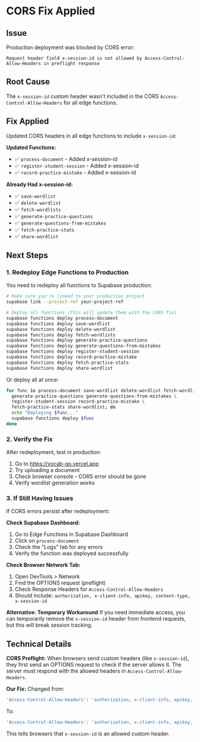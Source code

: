 # CORS Fix Applied

## Issue
Production deployment was blocked by CORS error:
```
Request header field x-session-id is not allowed by Access-Control-Allow-Headers in preflight response
```

## Root Cause
The `x-session-id` custom header wasn't included in the CORS `Access-Control-Allow-Headers` for all edge functions.

## Fix Applied
Updated CORS headers in all edge functions to include `x-session-id`:

**Updated Functions:**
- ✅ `process-document` - Added x-session-id
- ✅ `register-student-session` - Added x-session-id  
- ✅ `record-practice-mistake` - Added x-session-id

**Already Had x-session-id:**
- ✅ `save-wordlist`
- ✅ `delete-wordlist`
- ✅ `fetch-wordlists`
- ✅ `generate-practice-questions`
- ✅ `generate-questions-from-mistakes`
- ✅ `fetch-practice-stats`
- ✅ `share-wordlist`

## Next Steps

### 1. Redeploy Edge Functions to Production

You need to redeploy all functions to Supabase production:

```bash
# Make sure you're linked to your production project
supabase link --project-ref your-project-ref

# Deploy all functions (this will update them with the CORS fix)
supabase functions deploy process-document
supabase functions deploy save-wordlist
supabase functions deploy delete-wordlist
supabase functions deploy fetch-wordlists
supabase functions deploy generate-practice-questions
supabase functions deploy generate-questions-from-mistakes
supabase functions deploy register-student-session
supabase functions deploy record-practice-mistake
supabase functions deploy fetch-practice-stats
supabase functions deploy share-wordlist
```

Or deploy all at once:
```bash
for func in process-document save-wordlist delete-wordlist fetch-wordlists \
  generate-practice-questions generate-questions-from-mistakes \
  register-student-session record-practice-mistake \
  fetch-practice-stats share-wordlist; do
  echo "Deploying $func..."
  supabase functions deploy $func
done
```

### 2. Verify the Fix

After redeployment, test in production:

1. Go to https://vocab-go.vercel.app
2. Try uploading a document
3. Check browser console - CORS error should be gone
4. Verify wordlist generation works

### 3. If Still Having Issues

If CORS errors persist after redeployment:

**Check Supabase Dashboard:**
1. Go to Edge Functions in Supabase Dashboard
2. Click on `process-document`
3. Check the "Logs" tab for any errors
4. Verify the function was deployed successfully

**Check Browser Network Tab:**
1. Open DevTools > Network
2. Find the OPTIONS request (preflight)
3. Check Response Headers for `Access-Control-Allow-Headers`
4. Should include: `authorization, x-client-info, apikey, content-type, x-session-id`

**Alternative: Temporary Workaround**
If you need immediate access, you can temporarily remove the `x-session-id` header from frontend requests, but this will break session tracking.

## Technical Details

**CORS Preflight:**
When browsers send custom headers (like `x-session-id`), they first send an OPTIONS request to check if the server allows it. The server must respond with the allowed headers in `Access-Control-Allow-Headers`.

**Our Fix:**
Changed from:
```typescript
'Access-Control-Allow-Headers': 'authorization, x-client-info, apikey, content-type'
```

To:
```typescript
'Access-Control-Allow-Headers': 'authorization, x-client-info, apikey, content-type, x-session-id'
```

This tells browsers that `x-session-id` is an allowed custom header.
